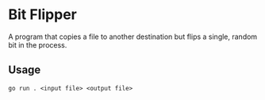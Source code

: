 # Bit Flipper
A program that copies a file to another destination but flips a single, random bit in the process.

## Usage
`go run . <input file> <output file>`
